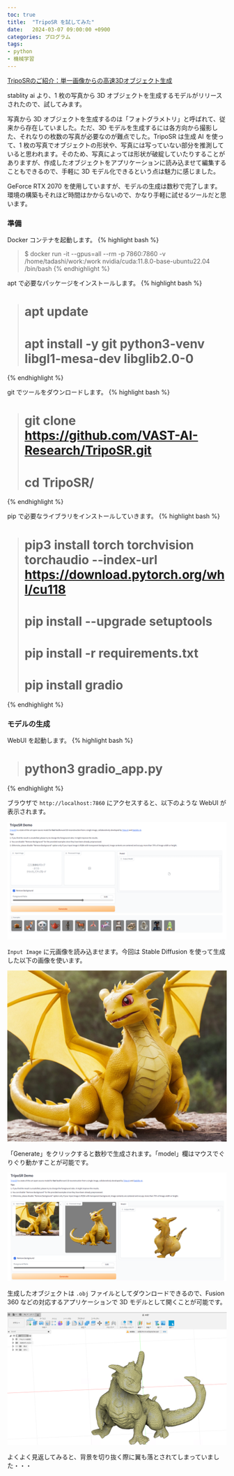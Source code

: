 ```yaml
---
toc: true
title:  "TripoSR を試してみた"
date:   2024-03-07 09:00:00 +0900
categories: プログラム
tags:
- python
- 機械学習
---
```

[TripoSRのご紹介：単一画像からの高速3Dオブジェクト生成][triposr]

stablity ai より、1 枚の写真から 3D オブジェクトを生成するモデルがリリースされたので、試してみます。

写真から 3D オブジェクトを生成するのは「フォトグラメトリ」と呼ばれて、従来から存在していました。ただ、3D モデルを生成するには各方向から撮影した、それなりの枚数の写真が必要なのが難点でした。TripoSR は生成 AI を使って、1 枚の写真でオブジェクトの形状や、写真には写っていない部分を推測していると思われます。そのため、写真によっては形状が破綻していたりすることがありますが、作成したオブジェクトをアプリケーションに読み込ませて編集することもできるので、手軽に 3D モデル化できるという点は魅力に感じました。

GeForce RTX 2070 を使用していますが、モデルの生成は数秒で完了します。環境の構築もそれほど時間はかからないので、かなり手軽に試せるツールだと思います。

### 準備
Docker コンテナを起動します。
{% highlight bash %}
>$ docker run -it --gpus=all --rm -p 7860:7860 -v /home/tadashi/work:/work nvidia/cuda:11.8.0-base-ubuntu22.04 /bin/bash
{% endhighlight %}

apt で必要なパッケージをインストールします。
{% highlight bash %}
># apt update
># apt install -y git python3-venv libgl1-mesa-dev libglib2.0-0
{% endhighlight %}

git でツールをダウンロードします。
{% highlight bash %}
># git clone https://github.com/VAST-AI-Research/TripoSR.git
># cd TripoSR/
{% endhighlight %}

pip で必要なライブラリをインストールしていきます。
{% highlight bash %}
># pip3 install torch torchvision torchaudio --index-url https://download.pytorch.org/whl/cu118
># pip install --upgrade setuptools
># pip install -r requirements.txt 
># pip install gradio
{% endhighlight %}

### モデルの生成
WebUI を起動します。
{% highlight bash %}
># python3 gradio_app.py 
{% endhighlight %}

ブラウザで `http://localhost:7860` にアクセスすると、以下のような WebUI が表示されます。

![WebUI][img00]

`Input Image` に元画像を読み込ませます。今回は Stable Diffusion を使って生成した以下の画像を使います。

![dragon][img03]

「Generate」をクリックすると数秒で生成されます。「model」欄はマウスでぐりぐり動かすことが可能です。

![generate][img01]

生成したオブジェクトは `.obj` ファイルとしてダウンロードできるので、Fusion 360 などの対応するアプリケーションで 3D モデルとして開くことが可能です。

![cad][img02]

よくよく見返してみると、背景を切り抜く際に翼も落とされてしまっていました・・・

[triposr]:https://ja.stability.ai/blog/triposr-3d-generation
[img00]:/assets/images/2024/ss-20240307-00.png
[img01]:/assets/images/2024/ss-20240307-01.png
[img02]:/assets/images/2024/ss-20240307-02.png
[img03]:/assets/images/2024/image_20240307.png
